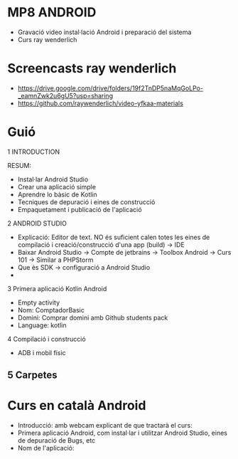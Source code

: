 # MP8 ANDROID

- Gravació video instal·lació Android i preparació del sistema
- Curs ray wenderlich

# Screencasts ray wenderlich

- https://drive.google.com/drive/folders/19f2TnDP5naMqGoLPo-_eamnZwk2u6gU5?usp=sharing
- https://github.com/raywenderlich/video-yfkaa-materials

# Guió

1 INTRODUCTION

RESUM:
- Instal·lar Android Studio
- Crear una aplicació simple
- Aprendre lo bàsic de Kotlin
- Tecniques de depuració i eines de construcció
- Empaquetament i publicació de l'aplicació

2 ANDROID STUDIO

- Explicació: Editor de text. NO és suficient calen totes les eines de compilació i creació/construcció d'una app (build) -> IDE
- Baixar Android Studio -> Compte de jetbrains -> Toolbox Android -> Curs 101 -> Similar a PHPStorm
- Que ès SDK -> configuració a Android Studio
- 
3 Primera aplicació Kotlin Android
- Empty activity 
- Nom: ComptadorBasic
- Domini: Comprar domini amb Github students pack
- Language: kotlin

4 Compilació i construcció
- ADB i mobil físic

5 Carpetes
- 

# Curs en català Android

- Introducció: amb webcam explicant de que tractarà el curs:
- Primera aplicació Android, com instal·lar i utilitzar Android Studio, eines de depuració de Bugs, etc
- Nom de l'aplicació: 
